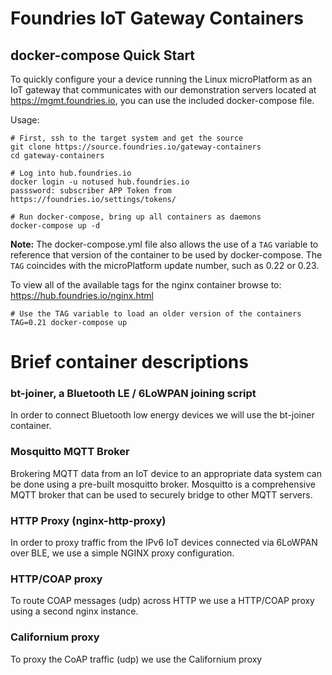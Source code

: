 # Foundries IoT Gateway Containers

## docker-compose Quick Start

To quickly configure your a device running the Linux microPlatform as an IoT gateway that communicates with our demonstration servers located at https://mgmt.foundries.io, you can use the included docker-compose file.

Usage:
```
# First, ssh to the target system and get the source
git clone https://source.foundries.io/gateway-containers
cd gateway-containers

# Log into hub.foundries.io
docker login -u notused hub.foundries.io
passsword: subscriber APP Token from https://foundries.io/settings/tokens/

# Run docker-compose, bring up all containers as daemons
docker-compose up -d
```

**Note:** The docker-compose.yml file also allows the use of a `TAG` variable
to reference that version of the container to be used by docker-compose.
The `TAG` coincides with the microPlatform update number, such as 0.22 or 0.23.

To view all of the available tags for the nginx container browse to: https://hub.foundries.io/nginx.html

```
# Use the TAG variable to load an older version of the containers
TAG=0.21 docker-compose up
```

# Brief container descriptions

### bt-joiner, a Bluetooth LE / 6LoWPAN joining script

In order to connect Bluetooth low energy devices we will use the bt-joiner
container.

### Mosquitto MQTT Broker

Brokering MQTT data from an IoT device to an appropriate data system can be
done using a pre-built mosquitto broker.  Mosquitto is a comprehensive
MQTT broker that can be used to securely bridge to other MQTT servers.

### HTTP Proxy (nginx-http-proxy)

In order to proxy traffic from the IPv6 IoT devices connected via 6LoWPAN
over BLE, we use a simple NGINX proxy configuration.

### HTTP/COAP proxy

To route COAP messages (udp) across HTTP we use a HTTP/COAP proxy using
a second nginx instance.

### Californium proxy

To proxy the CoAP traffic (udp) we use the Californium proxy
